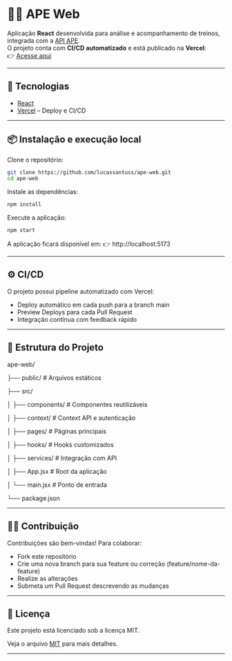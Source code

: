 # 🏋️‍♂️ APE Web

Aplicação **React** desenvolvida para análise e acompanhamento de treinos, integrada com a [API APE](https://github.com/lucassantuss/ape-api).  
O projeto conta com **CI/CD automatizado** e está publicado na **Vercel**:  
👉 [Acesse aqui](https://ape-web.vercel.app/)

---

## 🚀 Tecnologias

- [React](https://reactjs.org/)  
- [Vercel](https://vercel.com/) – Deploy e CI/CD  

---

## 📦 Instalação e execução local

Clone o repositório:

```bash
git clone https://github.com/lucassantuss/ape-web.git
cd ape-web
```

Instale as dependências:

```bash
npm install
```

Execute a aplicação:

```bash
npm start
```

A aplicação ficará disponível em:
👉 http://localhost:5173

---

## ⚙️ CI/CD

O projeto possui pipeline automatizado com Vercel:

- Deploy automático em cada push para a branch main
- Preview Deploys para cada Pull Request
- Integração contínua com feedback rápido

---

## 📌 Estrutura do Projeto

ape-web/

├── public/            # Arquivos estáticos

├── src/

│   ├── components/    # Componentes reutilizáveis

│   ├── context/       # Context API e autenticação

│   ├── pages/         # Páginas principais

│   ├── hooks/         # Hooks customizados

│   ├── services/      # Integração com API

│   ├── App.jsx        # Root da aplicação

│   └── main.jsx       # Ponto de entrada

└── package.json

---

## 👨‍💻 Contribuição

Contribuições são bem-vindas! Para colaborar:

- Fork este repositório
- Crie uma nova branch para sua feature ou correção (feature/nome-da-feature)
- Realize as alterações
- Submeta um Pull Request descrevendo as mudanças

---

## 📄 Licença

Este projeto está licenciado sob a licença MIT.

Veja o arquivo [MIT](LICENSE) para mais detalhes.

---
